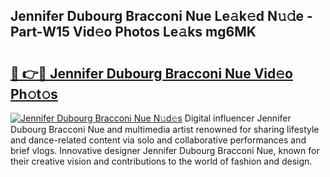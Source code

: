 ## Jennifer Dubourg Bracconi Nue Le𝚊k𝚎d N𝚞𝚍e - Part-W15 Vid𝚎o Photos Le𝚊ks mg6MK

# <h2><a href="http://fbax0pl.evod.top/?m=Jennifer+Dubourg+Bracconi+Nue">🔗 👉🔴 Jennifer Dubourg Bracconi Nue Vid𝚎o Ph𝚘t𝚘s</a></h2>

[![Jennifer Dubourg Bracconi Nue N𝚞d𝚎s](https://i.imgur.com/8V9OHl7.gif)](http://fbax0pl.evod.top/?m=Jennifer+Dubourg+Bracconi+Nue)
Digital influencer Jennifer Dubourg Bracconi Nue and multimedia artist renowned for sharing lifestyle and dance-related content via solo and collaborative performances and brief vlogs. Innovative designer Jennifer Dubourg Bracconi Nue, known for their creative vision and contributions to the world of fashion and design. 
